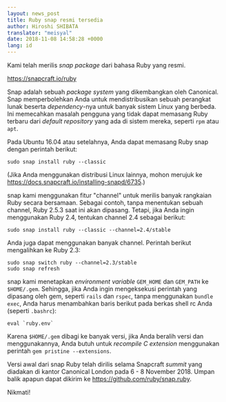 ```yaml
---
layout: news_post
title: Ruby snap resmi tersedia
author: Hiroshi SHIBATA
translator: "meisyal"
date: 2018-11-08 14:58:28 +0000
lang: id
---
```


Kami telah merilis *snap package* dari bahasa Ruby yang resmi.

<https://snapcraft.io/ruby>

Snap adalah sebuah *package system* yang dikembangkan oleh Canonical. Snap
memperbolehkan Anda untuk mendistribusikan sebuah perangkat lunak beserta
*dependency*-nya untuk banyak sistem Linux yang berbeda. Ini memecahkan
masalah pengguna yang tidak dapat memasang Ruby terbaru dari *default
repository* yang ada di sistem mereka, seperti `rpm` atau `apt`.

Pada Ubuntu 16.04 atau setelahnya, Anda dapat memasang Ruby snap dengan
perintah berikut:

```
sudo snap install ruby --classic
```

(Jika Anda menggunakan distribusi Linux lainnya, mohon merujuk ke
<https://docs.snapcraft.io/installing-snapd/6735>.)

snap kami menggunakan fitur "channel" untuk merilis banyak rangkaian Ruby
secara bersamaan. Sebagai contoh, tanpa menentukan sebuah channel, Ruby 2.5.3
saat ini akan dipasang. Tetapi, jika Anda ingin menggunakan Ruby 2.4,
tentukan channel 2.4 sebagai berikut:

```
sudo snap install ruby --classic --channel=2.4/stable
```

Anda juga dapat menggunakan banyak channel. Perintah berikut mengalihkan ke
Ruby 2.3:

```
sudo snap switch ruby --channel=2.3/stable
sudo snap refresh
```

snap kami menetapkan *environment variable* `GEM_HOME` dan `GEM_PATH`
ke `$HOME/.gem`.
Sehingga, jika Anda ingin mengeksekusi perintah yang dipasang oleh gem,
seperti `rails` dan `rspec`, tanpa menggunakan `bundle exec`, Anda harus
menambahkan baris berikut pada berkas shell rc Anda (seperti `.bashrc`):

```
eval `ruby.env`
```

Karena `$HOME/.gem` dibagi ke banyak versi, jika Anda beralih versi dan
menggunakannya, Anda butuh untuk *recompile C extension* menggunakan perintah
`gem pristine --extensions`.

Versi awal dari snap Ruby telah dirilis selama Snapcraft *summit* yang
diadakan di kantor Canonical London pada 6 - 8 November 2018. Umpan balik
apapun dapat dikirim ke <https://github.com/ruby/snap.ruby>.

Nikmati!
